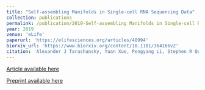 ```yaml
---
title: "Self-assembling Manifolds in Single-cell RNA Sequencing Data"
collection: publications
permalink: /publication/2019-Self-assembling Manifolds in Single-cell RNA Sequencing Data
year: 2019
venue: 'eLife'
paperurl: 'https://elifesciences.org/articles/48994'
biorxiv_url: 'https://www.biorxiv.org/content/10.1101/364166v2'
citation: 'Alexander J Tarashansky, Yuan Xue, Pengyang Li, Stephen R Quake, Bo Wang. eLife (2019). Self-assembling Manifolds in Single-cell RNA Sequencing Data.'
---
```

[Article available here](https://elifesciences.org/articles/48994)

[Preprint available here](https://www.biorxiv.org/content/10.1101/364166v2)
